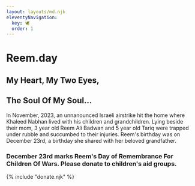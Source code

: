 ```yaml
---
layout: layouts/md.njk
eleventyNavigation:
  key: 🕊
  order: 1
---
```


# Reem.day
## My Heart, My Two Eyes,
## The Soul Of My Soul…

In November, 2023, an unnanounced Israeli airstrike hit the home where Khaleed Nabhan lived with his children and grandchildren. Lying beside their mom, 3 year old Reem Ali Badwan and 5 year old Tariq were trapped under rubble and succumbed to their injuries. Reem's birthday was on December 23rd, a birthday she shared with her beloved grandfather.

### December 23rd marks Reem's Day of Remembrance For Children Of Wars. Please donate to children's aid groups.

{% include "donate.njk" %}
